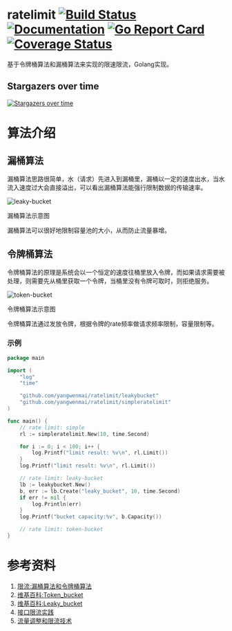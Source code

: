 # ratelimit [![Build Status](https://travis-ci.org/yangwenmai/ratelimit.png?branch=master)](https://travis-ci.org/yangwenmai/ratelimit) [![Documentation](https://godoc.org/github.com/yangwenmai/ratelimit?status.svg)](http://godoc.org/github.com/yangwenmai/ratelimit) [![Go Report Card](https://goreportcard.com/badge/github.com/yangwenmai/ratelimit)](https://goreportcard.com/report/github.com/yangwenmai/ratelimit) [![Coverage Status](https://coveralls.io/repos/github/yangwenmai/ratelimit/badge.svg?branch=master)](https://coveralls.io/github/yangwenmai/ratelimit?branch=master)

基于令牌桶算法和漏桶算法来实现的限速限流，Golang实现。

## Stargazers over time

[![Stargazers over time](https://starcharts.herokuapp.com/yangwenmai/ratelimit.svg)](https://starcharts.herokuapp.com/yangwenmai/ratelimit)

# 算法介绍

## 漏桶算法

漏桶算法思路很简单，水（请求）先进入到漏桶里，漏桶以一定的速度出水，当水流入速度过大会直接溢出，可以看出漏桶算法能强行限制数据的传输速率。

![leaky-bucket](https://github.com/yangwenmai/ratelimit/blob/master/doc/leaky-bucket.png)

漏桶算法示意图

漏桶算法可以很好地限制容量池的大小，从而防止流量暴增。

## 令牌桶算法

令牌桶算法的原理是系统会以一个恒定的速度往桶里放入令牌，而如果请求需要被处理，则需要先从桶里获取一个令牌，当桶里没有令牌可取时，则拒绝服务。

![token-bucket](https://github.com/yangwenmai/ratelimit/blob/master/doc/token-bucket.jpg)

令牌桶算法示意图

令牌桶算法通过发放令牌，根据令牌的rate频率做请求频率限制，容量限制等。

### 示例

```go
package main

import (
	"log"
	"time"

	"github.com/yangwenmai/ratelimit/leakybucket"
	"github.com/yangwenmai/ratelimit/simpleratelimit"
)

func main() {
    // rate limit: simple
	rl := simpleratelimit.New(10, time.Second)

	for i := 0; i < 100; i++ {
		log.Printf("limit result: %v\n", rl.Limit())
	}
	log.Printf("limit result: %v\n", rl.Limit())

    // rate limit: leaky-bucket
	lb := leakybucket.New()
	b, err := lb.Create("leaky_bucket", 10, time.Second)
	if err != nil {
		log.Println(err)
	}
	log.Printf("bucket capacity:%v", b.Capacity())

    // rate limit: token-bucket
}
```

# 参考资料

1. [限流:漏桶算法和令牌桶算法](http://maiyang.github.io/技术/算法/2017/05/28/rate-limit-algorithm)
2. [维基百科:Token_bucket](https://en.wikipedia.org/wiki/Token_bucket)
3. [维基百科:Leaky_bucket](https://en.wikipedia.org/wiki/Leaky_bucket)
4. [接口限流实践](http://www.cnblogs.com/LBSer/p/4083131.html)
5. [流量调整和限流技术](http://colobu.com/2014/11/13/rate-limiting/)
